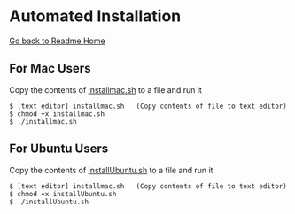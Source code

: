 # Automated Installation
[Go back to Readme Home](../../README.md)

## For Mac Users

Copy the contents of [installmac.sh](https://github.com/wevote/WebApp/blob/develop/installmac.sh) to a file and run it

    $ [text editor] installmac.sh   (Copy contents of file to text editor)                         
    $ chmod +x installmac.sh
    $ ./installmac.sh
    
## For Ubuntu Users

Copy the contents of [installUbuntu.sh](https://github.com/wevote/WebApp/blob/develop/installUbuntu.sh) to a file and run it

    $ [text editor] installmac.sh   (Copy contents of file to text editor)
    $ chmod +x installUbuntu.sh
    $ ./installUbuntu.sh
